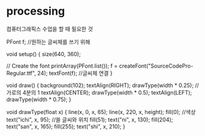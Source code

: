 # processing
컴퓨터그래픽스 수업을 할 때 필요한 것
  
PFont f; //원하는 글씨체를 쓰기 위해
  
void setup() {
  size(640, 360);
  
  // Create the font
  printArray(PFont.list());
  f = createFont("SourceCodePro-Regular.ttf", 24);
  textFont(f); //글씨체 연결
}

void draw() {
  background(102);
  textAlign(RIGHT);
  drawType(width * 0.25); //가로의 4분의 1
  textAlign(CENTER);
  drawType(width * 0.5);
  textAlign(LEFT);
  drawType(width * 0.75);
}

void drawType(float x) {
  line(x, 0, x, 65);
  line(x, 220, x, height);
  fill(0); //색상
  text("ichi", x, 95); //쓸 글씨와 위치
  fill(51);
  text("ni", x, 130);
  fill(204);
  text("san", x, 165);
  fill(255);
  text("shi", x, 210);
}
